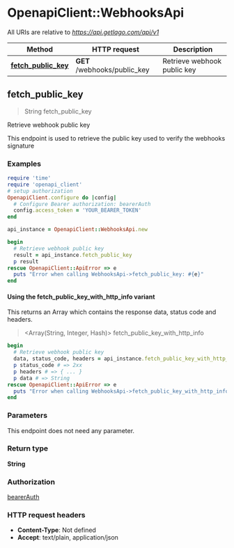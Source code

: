 # OpenapiClient::WebhooksApi

All URIs are relative to *https://api.getlago.com/api/v1*

| Method | HTTP request | Description |
| ------ | ------------ | ----------- |
| [**fetch_public_key**](WebhooksApi.md#fetch_public_key) | **GET** /webhooks/public_key | Retrieve webhook public key |


## fetch_public_key

> String fetch_public_key

Retrieve webhook public key

This endpoint is used to retrieve the public key used to verify the webhooks signature

### Examples

```ruby
require 'time'
require 'openapi_client'
# setup authorization
OpenapiClient.configure do |config|
  # Configure Bearer authorization: bearerAuth
  config.access_token = 'YOUR_BEARER_TOKEN'
end

api_instance = OpenapiClient::WebhooksApi.new

begin
  # Retrieve webhook public key
  result = api_instance.fetch_public_key
  p result
rescue OpenapiClient::ApiError => e
  puts "Error when calling WebhooksApi->fetch_public_key: #{e}"
end
```

#### Using the fetch_public_key_with_http_info variant

This returns an Array which contains the response data, status code and headers.

> <Array(String, Integer, Hash)> fetch_public_key_with_http_info

```ruby
begin
  # Retrieve webhook public key
  data, status_code, headers = api_instance.fetch_public_key_with_http_info
  p status_code # => 2xx
  p headers # => { ... }
  p data # => String
rescue OpenapiClient::ApiError => e
  puts "Error when calling WebhooksApi->fetch_public_key_with_http_info: #{e}"
end
```

### Parameters

This endpoint does not need any parameter.

### Return type

**String**

### Authorization

[bearerAuth](../README.md#bearerAuth)

### HTTP request headers

- **Content-Type**: Not defined
- **Accept**: text/plain, application/json

